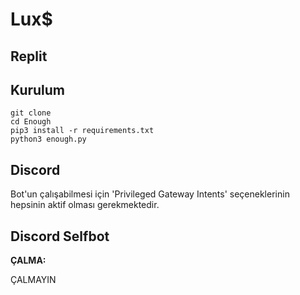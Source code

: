 # Lux$


<h2>Replit</h2>


<h2>Kurulum</h2>

```console
git clone
cd Enough
pip3 install -r requirements.txt
python3 enough.py
```


<h2>Discord</h2>

Bot'un çalışabilmesi için 'Privileged Gateway Intents' seçeneklerinin hepsinin aktif olması gerekmektedir.

<h2>Discord Selfbot</h2>

**ÇALMA:**

ÇALMAYIN
<br><br>


